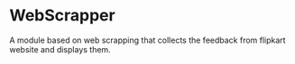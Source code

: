 # WebScrapper
A module based on web scrapping that collects the feedback from flipkart website and displays them.
